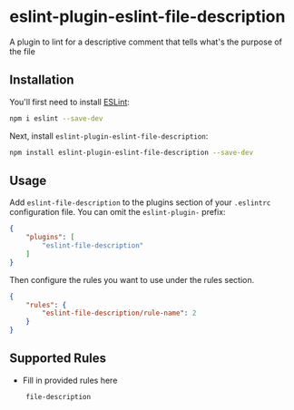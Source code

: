 # eslint-plugin-eslint-file-description

A plugin to lint for a descriptive comment that tells what&#39;s the purpose of the file

## Installation

You'll first need to install [ESLint](https://eslint.org/):

```sh
npm i eslint --save-dev
```

Next, install `eslint-plugin-eslint-file-description`:

```sh
npm install eslint-plugin-eslint-file-description --save-dev
```

## Usage

Add `eslint-file-description` to the plugins section of your `.eslintrc` configuration file. You can omit the `eslint-plugin-` prefix:

```json
{
    "plugins": [
        "eslint-file-description"
    ]
}
```


Then configure the rules you want to use under the rules section.

```json
{
    "rules": {
        "eslint-file-description/rule-name": 2
    }
}
```

## Supported Rules

* Fill in provided rules here


```
    file-description
```